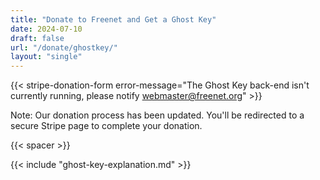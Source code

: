 ```yaml
---
title: "Donate to Freenet and Get a Ghost Key"
date: 2024-07-10
draft: false
url: "/donate/ghostkey/"
layout: "single"
---
```


{{< stripe-donation-form error-message="The Ghost Key back-end isn't currently running, please notify webmaster@freenet.org" >}}

<p>Note: Our donation process has been updated. You'll be redirected to a secure Stripe page to complete your donation.</p>

{{< spacer >}}

<div id="certificateSection" style="display: none;">
  <h2>Your Ghost Key</h2>
  <p>Below is your Ghost Key. Please copy and save it securely.</p>
  <textarea id="combinedKey" rows="10" cols="72" readonly></textarea>
  <button id="copyCombinedKey">Copy Ghost Key</button>
</div>

<div id="errorMessage" style="display: none; color: red;"></div>

{{< include "ghost-key-explanation.md" >}}
